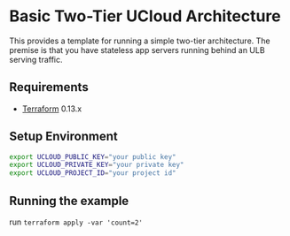 # Basic Two-Tier UCloud Architecture

This provides a template for running a simple two-tier architecture. The premise is that you have stateless app servers running behind
an ULB serving traffic.

## Requirements

- [Terraform](https://www.terraform.io/downloads.html) 0.13.x

## Setup Environment

```sh
export UCLOUD_PUBLIC_KEY="your public key"
export UCLOUD_PRIVATE_KEY="your private key"
export UCLOUD_PROJECT_ID="your project id"
```

## Running the example

run `terraform apply -var 'count=2'`
